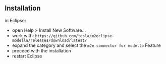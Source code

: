 Installation
------------
in Eclipse:

- open Help > Install New Software...
- work with: `https://github.com/tesla/m2eclipse-modello/releases/download/latest/`
- expand the category and select the `m2e connector for modello` Feature
- proceed with the installation
- restart Eclipse
